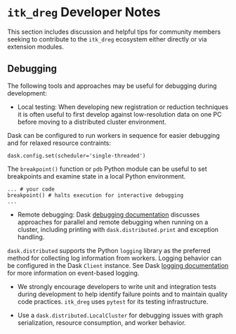 # `itk_dreg` Developer Notes

This section includes discussion and helpful tips for community members seeking
to contribute to the `itk_dreg` ecosystem either directly or via extension modules.

## Debugging

The following tools and approaches may be useful for debugging during development:

- Local testing: When developing new registration or reduction techniques it is often
useful to first develop against low-resolution data on one PC before moving to a
distributed cluster environment.

Dask can be configured to run workers in sequence for easier debugging and for
relaxed resource contraints:

```
dask.config.set(scheduler='single-threaded')
```

The `breakpoint()` function or `pdb` Python module can be useful to set breakpoints and examine state in a local
Python environment.

```
... # your code
breakpoint() # halts execution for interactive debugging
...
```

- Remote debugging: Dask [debugging documentation](https://docs.dask.org/en/latest/how-to/debug.html)
discusses approaches for parallel and remote debugging when running
on a cluster, including printing with `dask.distributed.print` and exception
handling.

`dask.distributed` supports the Python `logging` library as the preferred method for
collecting log information from workers. Logging behavior can be configured
in the Dask `Client` instance. See Dask
[logging documentation](https://distributed.dask.org/en/latest/logging.html)
for more information on event-based logging.

- We strongly encourage developers to write unit and integration tests during development
to help identify failure points and to maintain quality code practices. `itk_dreg` uses `pytest`
for its testing infrastructure.

- Use a `dask.distributed.LocalCluster` for debugging issues with graph serialization,
resource consumption, and worker behavior.
